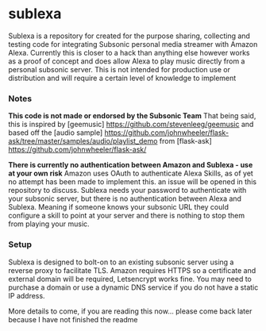 # sublexa
Sublexa is a repository for created for the purpose sharing, collecting and testing code for integrating Subsonic personal media streamer with Amazon Alexa.  Currently this is closer to a hack than anything else however works as a proof of concept and does allow Alexa to play music directly from a personal subsonic server.  This is not intended for production use or distribution and will require a certain level of knowledge to implement

### Notes
**This code is not made or endorsed by the Subsonic Team**  That being said, this is inspired by [geemusic] https://github.com/stevenleeg/geemusic and based off the [audio sample] https://github.com/johnwheeler/flask-ask/tree/master/samples/audio/playlist_demo from [flask-ask] https://github.com/johnwheeler/flask-ask/

**There is currently no authentication between Amazon and Sublexa - use at your own risk**  Amazon uses OAuth to authenticate Alexa Skills, as of yet no attempt has been made to implement this.  an issue will be opened in this repository to discuss.  Sublexa needs your password to authenticate with your subsonic server, but there is no authentication between Alexa and Sublexa.  Meaning if someone knows your subsonic URL they could configure a skill to point at your server and there is nothing to stop them from playing your music.

### Setup
Sublexa is designed to bolt-on to an existing subsonic server using a reverse proxy to facilitate TLS.  Amazon requires HTTPS so a certificate  and external domain will be required, Letsencrypt works fine.  You may need to purchase a domain or use a dynamic DNS service if you do not have a static IP address.

More details to come, if you are reading this now...  please come back later because I have not finished the readme
